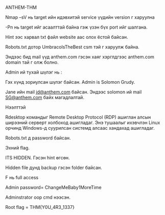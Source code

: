 ANTHEM-THM 

 

 

 

 

Nmap –sV нь target ийн идэвхитэй  service үүдийн version г харуулна 

-Pn нь target ийг асаалттай байна гэж үзэн бүх port ийг шалгана. 

 

Hint ээс харвал txt файл website аас олох ёстой байсан. 

 

Robots.txt дотор UmbracoIsTheBest csm тэй г харуулж байна. 

 

 

 Эндээс бид mail үүд anthem.com гэсэн хаяг хэрглдгээс anthem.com domain тай г олж болно. 

 

 

Admin ий тухай шүлэг нь : 

 

Гэх хүнд зориулсан шүлэг байсан. Admin is Solomon Grudy. 

 

 

 

 

Jane ийн mail jd@anthem.com байсан. Эндээс solomon ий mail SG@anthem.com байх магадлалтай. 

 

 

 

 

 

 

 

 

 

 

 

 

 

 

Нээлттэй  

  

 

Rdesktop командыг Remote Desktop Protocol (RDP) ашиглан алсын ширээний серверт холбоход ашигладаг. Энэ тушаалыг ихэвчлэн Linux орчинд Windows-д суурилсан системд алсаас хандахад ашигладаг. 

 

Robots.txt д password байсан. 

Эхний flag. 

 

ITS HIDDEN. Гэсэн hint өгсөн. 

Hidden file дунд backup гэсэн folder байсан.           

 

F нь full access 

Admin password= ChangeMeBaby1MoreTime 

 

 

 

 

Adminstrator оор cmd нээсэн. 

 

Root flag = THM{Y0U_4R3_1337} 
